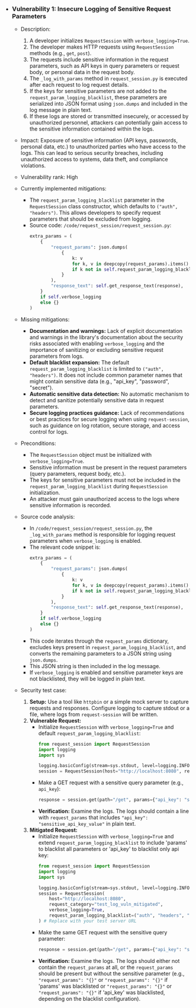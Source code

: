 - ### Vulnerability 1: Insecure Logging of Sensitive Request Parameters

    - Description:
        1. A developer initializes `RequestSession` with `verbose_logging=True`.
        2. The developer makes HTTP requests using `RequestSession` methods (e.g., `get`, `post`).
        3. The requests include sensitive information in the request parameters, such as API keys in query parameters or request body, or personal data in the request body.
        4. The `_log_with_params` method in `request_session.py` is executed after each request to log request details.
        5. If the keys for sensitive parameters are not added to the `request_param_logging_blacklist`, these parameters are serialized into JSON format using `json.dumps` and included in the log message in plain text.
        6. If these logs are stored or transmitted insecurely, or accessed by unauthorized personnel, attackers can potentially gain access to the sensitive information contained within the logs.

    - Impact:
        Exposure of sensitive information (API keys, passwords, personal data, etc.) to unauthorized parties who have access to the logs. This can lead to serious security breaches, including unauthorized access to systems, data theft, and compliance violations.

    - Vulnerability rank: High

    - Currently implemented mitigations:
        - The `request_param_logging_blacklist` parameter in the `RequestSession` class constructor, which defaults to `("auth", "headers")`. This allows developers to specify request parameters that should be excluded from logging.
        - Source code: `/code/request_session/request_session.py`:
          ```python
          extra_params = (
              {
                  "request_params": json.dumps(
                      {
                          k: v
                          for k, v in deepcopy(request_params).items()
                          if k not in self.request_param_logging_blacklist
                      }
                  ),
                  "response_text": self.get_response_text(response),
              }
              if self.verbose_logging
              else {}
          )
          ```

    - Missing mitigations:
        - **Documentation and warnings:** Lack of explicit documentation and warnings in the library's documentation about the security risks associated with enabling `verbose_logging` and the importance of sanitizing or excluding sensitive request parameters from logs.
        - **Default blacklist expansion:** The default `request_param_logging_blacklist` is limited to `("auth", "headers")`. It does not include common parameter names that might contain sensitive data (e.g., "api_key", "password", "secret").
        - **Automatic sensitive data detection:** No automatic mechanism to detect and sanitize potentially sensitive data in request parameters.
        - **Secure logging practices guidance:** Lack of recommendations or best practices for secure logging when using `request-session`, such as guidance on log rotation, secure storage, and access control for logs.

    - Preconditions:
        - The `RequestSession` object must be initialized with `verbose_logging=True`.
        - Sensitive information must be present in the request parameters (query parameters, request body, etc.).
        - The keys for sensitive parameters must not be included in the `request_param_logging_blacklist` during `RequestSession` initialization.
        - An attacker must gain unauthorized access to the logs where sensitive information is recorded.

    - Source code analysis:
        - In `/code/request_session/request_session.py`, the `_log_with_params` method is responsible for logging request parameters when `verbose_logging` is enabled.
        - The relevant code snippet is:
          ```python
          extra_params = (
              {
                  "request_params": json.dumps(
                      {
                          k: v
                          for k, v in deepcopy(request_params).items()
                          if k not in self.request_param_logging_blacklist
                      }
                  ),
                  "response_text": self.get_response_text(response),
              }
              if self.verbose_logging
              else {}
          )
          ```
        - This code iterates through the `request_params` dictionary, excludes keys present in `request_param_logging_blacklist`, and converts the remaining parameters to a JSON string using `json.dumps`.
        - This JSON string is then included in the log message.
        - If `verbose_logging` is enabled and sensitive parameter keys are not blacklisted, they will be logged in plain text.

    - Security test case:
        1. **Setup:** Use a tool like `httpbin` or a simple mock server to capture requests and responses. Configure logging to capture stdout or a file, where logs from `request-session` will be written.
        2. **Vulnerable Request:**
            - Initialize `RequestSession` with `verbose_logging=True` and default `request_param_logging_blacklist`:
              ```python
              from request_session import RequestSession
              import logging
              import sys

              logging.basicConfig(stream=sys.stdout, level=logging.INFO)
              session = RequestSession(host="http://localhost:8080", request_category="test_log_vuln", verbose_logging=True) # Replace with your test server URL
              ```
            - Make a GET request with a sensitive query parameter (e.g., `api_key`):
              ```python
              response = session.get(path="/get", params={"api_key": "sensitive_api_key_value"})
              ```
            - **Verification:** Examine the logs. The logs should contain a line with `request_params` that includes `"api_key": "sensitive_api_key_value"` in plain text.
        3. **Mitigated Request:**
            - Initialize `RequestSession` with `verbose_logging=True` and extend `request_param_logging_blacklist` to include 'params' to blacklist all parameters or 'api_key' to blacklist only api key:
              ```python
              from request_session import RequestSession
              import logging
              import sys

              logging.basicConfig(stream=sys.stdout, level=logging.INFO)
              session = RequestSession(
                  host="http://localhost:8080",
                  request_category="test_log_vuln_mitigated",
                  verbose_logging=True,
                  request_param_logging_blacklist=("auth", "headers", "params") # or request_param_logging_blacklist=("auth", "headers", "api_key")
              ) # Replace with your test server URL
              ```
            - Make the same GET request with the sensitive query parameter:
              ```python
              response = session.get(path="/get", params={"api_key": "sensitive_api_key_value"})
              ```
            - **Verification:** Examine the logs. The logs should either not contain the `request_params` at all, or the `request_params` should be present but without the sensitive parameter (e.g., `"request_params": "{}"` or `"request_params": "{}"` if 'params' was blacklisted or  `"request_params": "{}"` or `"request_params": "{}"` if 'api_key' was blacklisted, depending on the blacklist configuration).